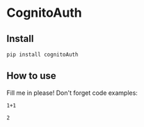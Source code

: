 # CognitoAuth



## Install

`pip install cognitoAuth`

## How to use

Fill me in please! Don't forget code examples:

```
1+1
```




    2


